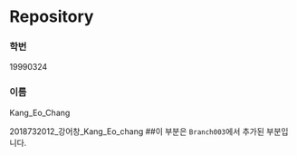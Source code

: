 # Repository
### 학번  
19990324
### 이름  
Kang_Eo_Chang

  
  
2018732012_강어창_Kang_Eo_chang
##이 부분은 `Branch003`에서 추가된 부분입니다.